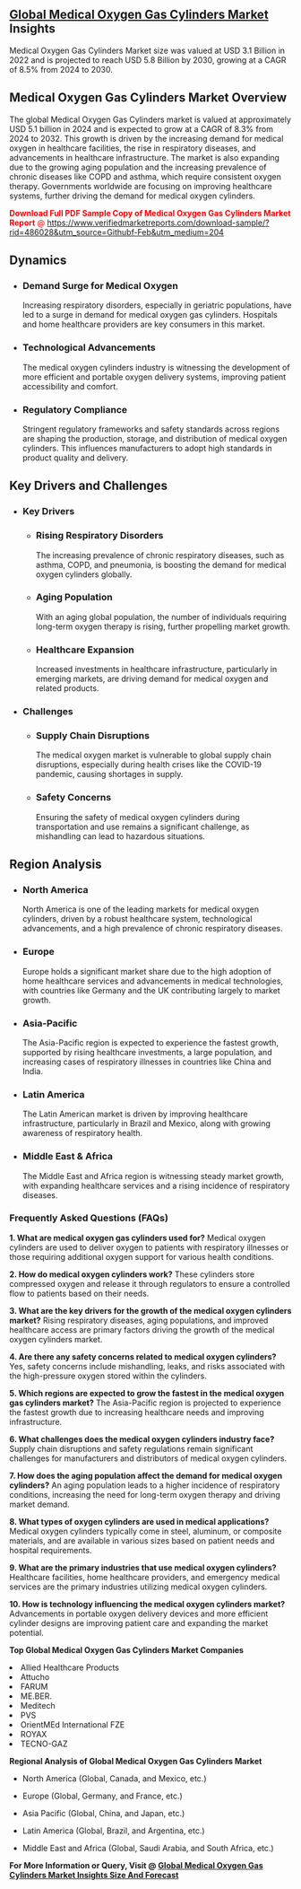 <h2><a href="https://www.verifiedmarketreports.com/download-sample/?rid=486028&amp;utm_source=Githubf&amp;utm_medium=204" target="_blank">Global Medical Oxygen Gas Cylinders Market</a> Insights</h2><p>Medical Oxygen Gas Cylinders Market size was valued at USD 3.1 Billion in 2022 and is projected to reach USD 5.8 Billion by 2030, growing at a CAGR of 8.5% from 2024 to 2030.</p><p><h2>Medical Oxygen Gas Cylinders Market Overview</h2> <p>The global Medical Oxygen Gas Cylinders market is valued at approximately USD 5.1 billion in 2024 and is expected to grow at a CAGR of 8.3% from 2024 to 2032. This growth is driven by the increasing demand for medical oxygen in healthcare facilities, the rise in respiratory diseases, and advancements in healthcare infrastructure. The market is also expanding due to the growing aging population and the increasing prevalence of chronic diseases like COPD and asthma, which require consistent oxygen therapy. Governments worldwide are focusing on improving healthcare systems, further driving the demand for medical oxygen cylinders.</p> <p><p><span class=""><span style="color: #ff0000;"><strong>Download Full PDF Sample Copy of Medical Oxygen Gas Cylinders Market Report</strong> @ </span><a href="https://www.verifiedmarketreports.com/download-sample/?rid=486028&amp;utm_source=Githubf-Feb&amp;utm_medium=204" target="_blank">https://www.verifiedmarketreports.com/download-sample/?rid=486028&amp;utm_source=Githubf-Feb&amp;utm_medium=204</a></span></p></p> <h2>Dynamics</h2> <ul> <li><h3>Demand Surge for Medical Oxygen</h3> Increasing respiratory disorders, especially in geriatric populations, have led to a surge in demand for medical oxygen gas cylinders. Hospitals and home healthcare providers are key consumers in this market.</li> <li><h3>Technological Advancements</h3> The medical oxygen cylinders industry is witnessing the development of more efficient and portable oxygen delivery systems, improving patient accessibility and comfort.</li> <li><h3>Regulatory Compliance</h3> Stringent regulatory frameworks and safety standards across regions are shaping the production, storage, and distribution of medical oxygen cylinders. This influences manufacturers to adopt high standards in product quality and delivery.</li> </ul> <h2>Key Drivers and Challenges</h2> <ul> <li><h3>Key Drivers</h3> <ul> <li><h3>Rising Respiratory Disorders</h3> The increasing prevalence of chronic respiratory diseases, such as asthma, COPD, and pneumonia, is boosting the demand for medical oxygen cylinders globally.</li> <li><h3>Aging Population</h3> With an aging global population, the number of individuals requiring long-term oxygen therapy is rising, further propelling market growth.</li> <li><h3>Healthcare Expansion</h3> Increased investments in healthcare infrastructure, particularly in emerging markets, are driving demand for medical oxygen and related products.</li> </ul> </li> <li><h3>Challenges</h3> <ul> <li><h3>Supply Chain Disruptions</h3> The medical oxygen market is vulnerable to global supply chain disruptions, especially during health crises like the COVID-19 pandemic, causing shortages in supply.</li> <li><h3>Safety Concerns</h3> Ensuring the safety of medical oxygen cylinders during transportation and use remains a significant challenge, as mishandling can lead to hazardous situations.</li> </ul> </li> </ul> <h2>Region Analysis</h2> <ul> <li><h3>North America</h3> North America is one of the leading markets for medical oxygen cylinders, driven by a robust healthcare system, technological advancements, and a high prevalence of chronic respiratory diseases.</li> <li><h3>Europe</h3> Europe holds a significant market share due to the high adoption of home healthcare services and advancements in medical technologies, with countries like Germany and the UK contributing largely to market growth.</li> <li><h3>Asia-Pacific</h3> The Asia-Pacific region is expected to experience the fastest growth, supported by rising healthcare investments, a large population, and increasing cases of respiratory illnesses in countries like China and India.</li> <li><h3>Latin America</h3> The Latin American market is driven by improving healthcare infrastructure, particularly in Brazil and Mexico, along with growing awareness of respiratory health.</li> <li><h3>Middle East & Africa</h3> The Middle East and Africa region is witnessing steady market growth, with expanding healthcare services and a rising incidence of respiratory diseases.</li> </ul> <h3>Frequently Asked Questions (FAQs)</h3> <p><strong>1. What are medical oxygen gas cylinders used for?</strong> Medical oxygen cylinders are used to deliver oxygen to patients with respiratory illnesses or those requiring additional oxygen support for various health conditions.</p> <p><strong>2. How do medical oxygen cylinders work?</strong> These cylinders store compressed oxygen and release it through regulators to ensure a controlled flow to patients based on their needs.</p> <p><strong>3. What are the key drivers for the growth of the medical oxygen cylinders market?</strong> Rising respiratory diseases, aging populations, and improved healthcare access are primary factors driving the growth of the medical oxygen cylinders market.</p> <p><strong>4. Are there any safety concerns related to medical oxygen cylinders?</strong> Yes, safety concerns include mishandling, leaks, and risks associated with the high-pressure oxygen stored within the cylinders.</p> <p><strong>5. Which regions are expected to grow the fastest in the medical oxygen gas cylinders market?</strong> The Asia-Pacific region is projected to experience the fastest growth due to increasing healthcare needs and improving infrastructure.</p> <p><strong>6. What challenges does the medical oxygen cylinders industry face?</strong> Supply chain disruptions and safety regulations remain significant challenges for manufacturers and distributors of medical oxygen cylinders.</p> <p><strong>7. How does the aging population affect the demand for medical oxygen cylinders?</strong> An aging population leads to a higher incidence of respiratory conditions, increasing the need for long-term oxygen therapy and driving market demand.</p> <p><strong>8. What types of oxygen cylinders are used in medical applications?</strong> Medical oxygen cylinders typically come in steel, aluminum, or composite materials, and are available in various sizes based on patient needs and hospital requirements.</p> <p><strong>9. What are the primary industries that use medical oxygen cylinders?</strong> Healthcare facilities, home healthcare providers, and emergency medical services are the primary industries utilizing medical oxygen cylinders.</p> <p><strong>10. How is technology influencing the medical oxygen cylinders market?</strong> Advancements in portable oxygen delivery devices and more efficient cylinder designs are improving patient care and expanding the market potential.</p> </p><p><strong>Top Global Medical Oxygen Gas Cylinders Market Companies</strong></p><div data-test-id=""><p><li>Allied Healthcare Products</li><li> Attucho</li><li> FARUM</li><li> ME.BER.</li><li> Meditech</li><li> PVS</li><li> OrientMEd International FZE</li><li> ROYAX</li><li> TECNO-GAZ</li></p><div><strong>Regional Analysis of&nbsp;Global Medical Oxygen Gas Cylinders Market</strong></div><ul><li dir="ltr"><p dir="ltr">North America&nbsp;(Global, Canada, and Mexico, etc.)</p></li><li dir="ltr"><p dir="ltr">Europe (Global, Germany, and France, etc.)</p></li><li dir="ltr"><p dir="ltr">Asia Pacific&nbsp;(Global, China, and Japan, etc.)</p></li><li dir="ltr"><p dir="ltr">Latin America&nbsp;(Global, Brazil, and Argentina, etc.)</p></li><li dir="ltr">Middle East and Africa&nbsp;(Global, Saudi Arabia, and South Africa, etc.)</li></ul><p><strong>For More Information or Query, Visit @&nbsp;</strong><strong><a href="https://www.verifiedmarketreports.com/product/medical-oxygen-gas-cylinders-market-size-and-forecast/?utm_source=Githubf&amp;utm_medium=204" target="_blank">Global Medical Oxygen Gas Cylinders Market Insights Size And Forecast</a></strong></p></div>

